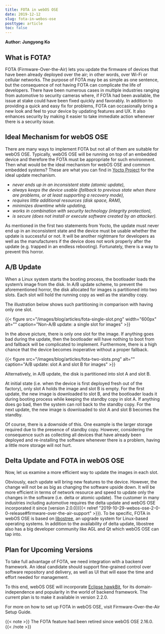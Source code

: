 ```yaml
---
title: FOTA in webOS OSE
date: 2019-12-12
slug: fota-in-webos-ose
posttype: article
toc: false
---
```


**Author: Jungyong Ko**

## What is FOTA?

FOTA (Firmware-Over-the-Air) lets you update the firmware of devices that have been already deployed over the air; in other words, over Wi-Fi or cellular networks. The purpose of FOTA may be as simple as one sentence, but the consequence of not having FOTA can complicate the life of developers. There have been numerous cases in multiple industries ranging from automotive to security cameras where, if FOTA had been available, the issue at stake could have been fixed quickly and favorably. In addition to providing a quick and easy fix for problems, FOTA can occasionally bring a new look and feel to your device by updating features and UX. It also enhances security by making it easier to take immediate action whenever there is a security issue.

## Ideal Mechanism for webOS OSE

There are many ways to implement FOTA but not all of them are suitable for webOS OSE. Typically, webOS OSE will be running on top of an embedded device and therefore the FOTA must be appropriate for such environment. Then what would be the ideal mechanism for webOS OSE and common embedded systems? These are what you can find in [Yocto Project](https://wiki.yoctoproject.org/wiki/System_Update) for the ideal update mechanism.

  - *never ends up in an inconsistent state (atomic update),*
  - *always keeps the device usable (fallback to previous state when there are problems, or at least supporting a recovery mode),*
  - *requires little additional resources (disk space, RAM),*
  - *minimizes downtime while updating,*
  - *works in combination with security technology (integrity protection),*
  - *is secure (does not install or execute software created by an attacker).*

As mentioned in the first two statements from Yocto, the update must never end up in an inconsistent state and the device must be usable whether the update is successful or not. It will be another nightmare for developers as well as the manufacturers if the device does not work properly after the update (e.g. trapped in an endless rebooting). Fortunately, there is a way to prevent this horror.

## A/B Update

When a Linux system starts the booting process, the bootloader loads the system’s image from the disk. In A/B update scheme, to prevent the aforementioned horror, the disk allocated for images is partitioned into two slots. Each slot will hold the running copy as well as the standby copy.

The illustration below shows such partitioning in comparison with having only one slot.

{{< figure src="/images/blog/articles/fota-single-slot.png" width="600px" alt="" caption="Non-A/B update: a single slot for images" >}}

In the above picture, there is only one slot for the image. If anything goes bad during the update, then the bootloader will have nothing to boot from and fallback will be complicated to implement. Furthermore, there is a high chance that the device becomes inoperative without a proper fallback.

{{< figure src="/images/blog/articles/fota-two-slots.png" alt="" caption="A/B update: slot A and slot B for images" >}}

Alternatively, in A/B update, the disk is partitioned into slot A and slot B.

At initial state (i.e. when the device is first deployed fresh out of the factory), only slot A holds the image and slot B is empty. For the first update, the new image is downloaded to slot B, and the bootloader loads it during booting process while keeping the standby copy in slot A. If anything does go bad, then the system can roll back to the standby copy. For the next update, the new image is downloaded to slot A and slot B becomes the standby.

Of course, there is a downside of this. One example is the larger storage required due to the presence of standby copy. However, considering the consequence such as collecting all devices that have already been deployed and re-installing the software whenever there is a problem, having a little more storage will not hurt.

## Delta Update and FOTA in webOS OSE

Now, let us examine a more efficient way to update the images in each slot.

Obviously, each update will bring new features to the device. However, the change will not be as big as changing the software upside down. It will be more efficient in terms of network resource and speed to update only the changes in the software (i.e. delta or atomic update). The customer in many industries including automotive requires the delta update and webOS OSE incorporated it since [version 2.0.0]({{< relref "2019-10-29-webos-ose-2-0-0-release#firmware-over-the-air-support" >}}). To be specific, FOTA in webOS OSE is based on [libostree](https://ostree.readthedocs.io/en/latest/), an upgrade system for Linux-based operating systems. In addition to the availability of delta update, libostree also has a big developer community like AGL and Qt which webOS OSE can tap into.

## Plan for Upcoming Versions

To take full advantage of FOTA, we need integration with a backend framework. An ideal candidate should support fine-grained control over software repository and delivery, as well as UI that will ease the time and effort needed for management.

To this end, webOS OSE will incorporate [Eclipse hawkBit](https://www.eclipse.org/hawkbit/), for its domain-independence and popularity in the world of backend framework. The current plan is to make it available in version 2.2.0.

For more on how to set up FOTA in webOS OSE, visit Firmware-Over-the-Air Setup Guide.

{{< note >}}
The FOTA feature had been retired since webOS OSE 2.16.0.
{{< /note >}}
